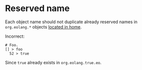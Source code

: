 # Reserved name

Each object name should not duplicate already reserved names in `org.eolang.*`
objects [located in home][home].

Incorrect:

```eo
# Foo.
[] > foo
  52 > true
```

Since `true` already exists in `org.eolang.true.eo`.

[home]: https://github.com/objectionary/home/tree/master/objects/org/eolang